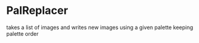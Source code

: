 PalReplacer
===========

takes a list of images and writes new images using a given palette keeping palette order